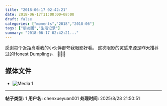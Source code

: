 ```yaml
---
title: "2018-06-17 02:42:21"
date: 2018-06-17T11:00:00+08:00
draft: false
categories: ["moments","2018","2018-06"]
tags: ["朋友圈","生活记录"]
summary: "2018-06-17 02:42:21..."
---
```


感谢每个近距离看我的小伙伴都夸我眼影好看。
这次眼影的灵感来源是昨天推荐过的Honest Dumplings。
🧡💛💜

## 媒体文件

- ![Media 1](/Moments/photos/2018-06-17/201806170242210.jpg)

---

**帖子类型:** 1
**用户名:** chenxueyuan001
**处理时间:** 2025/8/28 21:50:51